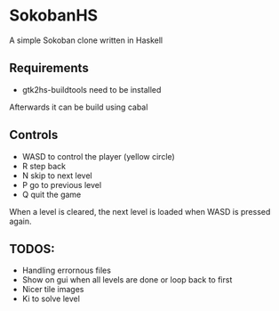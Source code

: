 # SokobanHS

A simple Sokoban clone written in Haskell

## Requirements

* gtk2hs-buildtools need to be installed

Afterwards it can be build using cabal

## Controls

* WASD to control the player (yellow circle)
* R step back
* N skip to next level
* P go to previous level
* Q quit the game

When a level is cleared, the next level is loaded when WASD is pressed again.


## TODOS:

* Handling errornous files
* Show on gui when all levels are done or loop back to first
* Nicer tile images
* Ki to solve level
